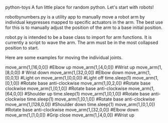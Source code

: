  python-toys
A fun little place for random python. Let's start with robots!

robotbynumbers.py is a utility app to manually move a robot arm
by individual keypresses mapped to specific actuators in the arm.
The best use for this is to manually adjust the position of the arm
to a base initial position.

robot.py is intended to be a base class to import for arm functions.
It is currently a script to wave the arm. The arm must be in the most
collapsed position to start.

Here are some examples for moving the individual joints.

move_arm(1,[16,0,0]) #Elbow up
move_arm(1,[4,0,0]) #Wrist up
move_arm(1,[8,0,0]) # Wrist down
move_arm(1,[32,0,0]) #Elbow down
move_arm(1,[0,0,1]) #Light on
move_arm(1,[0,0,0]) #Light off
time.sleep(1)
move_arm(1,[0,1,0]) #Rotate base anti-clockwise
move_arm(1,[0,2,0]) #Rotate base clockwise
move_arm(1,[0,1,0]) #Rotate base anti-clockwise
move_arm(1,[64,0,0]) #Shoulder up
time.sleep(1)
move_arm(1,[0,1,0]) #Rotate base anti-clockwise
time.sleep(1)
move_arm(1,[0,1,0]) #Rotate base anti-clockwise
move_arm(1,[128,0,0]) #Shoulder down
time.sleep(1)
move_arm(1,[0,1,0]) #Rotate base anti-clockwise
move_arm(1,[32,0,0]) #Elbow down
move_arm(1,[1,0,0]) #Grip close
move_arm(1,[4,0,0]) #Wrist up
